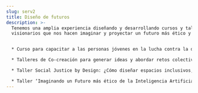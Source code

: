 ```yaml
---
slug: serv2
title: D﻿iseño de futuros
description: >-
  Tenemos una amplia experiencia diseñando y desarrollando cursos y talleres
  visionarios que nos hacen imaginar y proyectar un futuro más ético y deseable.


  * Curso para capacitar a las personas jóvenes en la lucha contra la desinformación (destinado a personal docente y bibliotecario)

  * Talleres de Co-creación para generar ideas y abordar retos colectivamente

  * Taller Social Justice by Design: ¿Cómo diseñar espacios inclusivos, feministas y decoloniales?

  * Taller ‘Imaginando un Futuro más ético de la Inteligencia Artificial’
---
```

